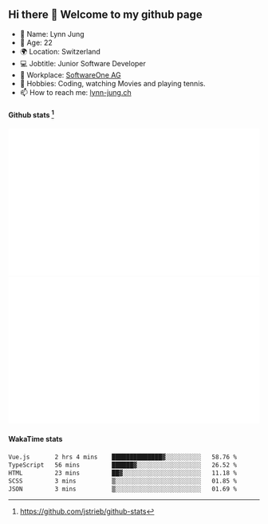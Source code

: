 ## Hi there 👋 Welcome to my github page

- 🧑 Name: Lynn Jung
- 🔞 Age: 22
- 🌍 Location: Switzerland
- 💻 Jobtitle: Junior Software Developer
- 🏢 Workplace: [SoftwareOne AG](https://www.softwareone.com/)
- 🎾 Hobbies: Coding, watching Movies and playing tennis.
- 📫 How to reach me: [lynn-jung.ch](https://lynn-jung.ch/)


#### Github stats [^1]
![](https://github.com/lynn-jung/github-stats/blob/master/generated/overview.svg)  ![](https://github.com/lynn-jung/github-stats/blob/master/generated/languages.svg)


#### WakaTime stats
<!--START_SECTION:waka-->

```text
Vue.js       2 hrs 4 mins    ██████████████▓░░░░░░░░░░   58.76 %
TypeScript   56 mins         ██████▓░░░░░░░░░░░░░░░░░░   26.52 %
HTML         23 mins         ██▓░░░░░░░░░░░░░░░░░░░░░░   11.18 %
SCSS         3 mins          ▒░░░░░░░░░░░░░░░░░░░░░░░░   01.85 %
JSON         3 mins          ▒░░░░░░░░░░░░░░░░░░░░░░░░   01.69 %
```

<!--END_SECTION:waka-->

[^1]: https://github.com/jstrieb/github-stats
